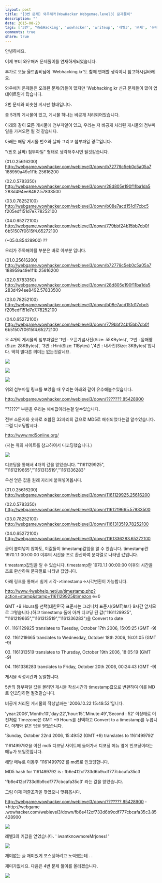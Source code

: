 ```yaml
---
layout: post
title: "[3번 문제] 와우해커(WowHacker Webgemae.level3) 문제풀이"
description: ""
date: 2015-08-23
tags: ['3번', 'WebHacking', 'wowhacker', 'writeup', '레벨3', '문제', '문제풀이', '와우해커', '정답', '해답']
comments: true
share: true
---
```


안녕하세요.

어제 부터 와우해커 문제풀이를 연재하게되었습니다.

추가로 오늘 올드좀비님에 'Webhacking.kr'도 함께 연재할 생각이니 참고하시길바래요.

와우해커 문제들은 오래된 문제(?)들이 많지만 'Webhacking.kr 신규 문제들이 많이 업데이트된게 많습니다.

  

2번 문제와 비슷한 게시판 형태입니다.

총 5개의 게시물이 있고, 게시물 하나는 비공개 처리되어있습니다.

아래와 같이 모든 게시물에 첨부파일이 있고, 우리는 저 비공개 처리된 게시물의 첨부파일을 가져오면 될 것 같습니다.

아래는 해당 게시물 번호와 날짜 그리고 첨부파일 경로입니다.

"(번호.날짜) 첨부파일" 형태로 생각해주시면 될것같습니다.

  

(01.0.25616200) http://webgame.wowhacker.com/weblevel3/down/b72776c5eb0c5a05a7
188959a49e1f1b.25616200

(02.0.5783350) http://webgame.wowhacker.com/weblevel3/down/28d805e190f11ba1da5
283d494ee8492.57833500

(03.0.78252100) http://webgame.wowhacker.com/weblevel3/down/b08e7acd151d17cbc5
f205edf151d7e7.78252100

(04.0.65272100) http://webgame.wowhacker.com/weblevel3/down/779bbf24b15bb7cb0f
6b51507f0615f4.65272100

(*05.0.85428900) ??

  

우리가 주목해야될 부분은 바로 이부분 입니다.

  

(01.0.25616200) http://webgame.wowhacker.com/weblevel3/down/b72776c5eb0c5a05a7
188959a49e1f1b.25616200

(02.0.5783350) http://webgame.wowhacker.com/weblevel3/down/28d805e190f11ba1da5
283d494ee8492.57833500

(03.0.78252100) http://webgame.wowhacker.com/weblevel3/down/b08e7acd151d17cbc5
f205edf151d7e7.78252100

(04.0.65272100) http://webgame.wowhacker.com/weblevel3/down/779bbf24b15bb7cb0f
6b51507f0615f4.65272100

  

  

우 4개의 게시물의 첨부파일은 '1번 : 오픈기념사진(Size: 55KBytes)', '2번 : 몸매짱(Size: 28KBytes)',
'3번 : Hint(Size: 11Bytes) ','4번 : 내사진(Size: 3KBytes)'입니다. 딱히 별다른 의미는 없는것같네요.

  

![](/assets/images/posts/45/2706013455D97ED7324128.PNG)

  

![](/assets/images/posts/45/2636E13455D97ED9065865.PNG)

![](/assets/images/posts/45/2437373455D97EE3062660.PNG)

  

  

  

  

  

  

위의 첨부파일 링크를 보았을 때 우리는 아래와 같이 유추해볼수있습니다.

http://webgame.wowhacker.com/weblevel3/down/???????.85428900

  

"?????" 부분을 우리는 해쉬값이라는걸 알수있습니다.

전부 소문자와 숫자로 조합된 32자리의 값으로 MD5로 해쉬되었다는걸 알수있습니다. 그럼 디코딩합시다.

  

http://www.md5online.org/

(저는 위의 사이트를 참고하여서 디코딩했습니다.)

  

  

![](/assets/images/posts/45/237DF54155D9818627B469.PNG)

  

  

디코딩을 통해서 4개의 값을 얻었습니다. "1161129925", "1161219665","1161313519","1161336283"

우선 얻은 값을 원래 자리에 붙여넣어봅시다.

  

(01.0.25616200)
http://webgame.wowhacker.com/weblevel3/down/1161129925.25616200

(02.0.5783350) http://webgame.wowhacker.com/weblevel3/down/1161219665.57833500

(03.0.78252100)
http://webgame.wowhacker.com/weblevel3/down/1161313519.78252100

(04.0.65272100)
http://webgame.wowhacker.com/weblevel3/down/1161336283.65272100

  

굳이 붙여넣지 않아도, 이값들이 timestamp값임을 알 수 있습니다. timestamp란 1970.1.1 00:00:00 이후의 시간을
초로 환산하여 문자열로 나타낸 값입니다.

  

timestamp값임을 알 수 있습니다. timestamp란 1970.1.1 00:00:00 이후의 시간을 초로 환산하여 문자열로 나타낸
값입니다.

아래 링크를 통해서 쉽게 시각->timestamp->시각변환이 가능합니다.

  

http://www.4webhelp.net/us/timestamp.php?action=stamp&stamp=1161129925&timezon
e=0

  

GMT +9 Hours를 선택(대한민국 표준시는 그리니치 표준시(GMT)보다 9시간 앞서므로 그렇습니다.)하고 timestamp 폼에 아까
디코딩 된 값("1161129925", "1161219665","1161313519","1161336283")을 Convert to date

  

01\. 1161129925 translates to Tuesday, October 17th 2006, 15:05:25 (GMT -9)

02\. 1161219665 translates to Wednesday, October 18th 2006, 16:01:05 (GMT -9)

03\. 1161313519 translates to Thursday, October 19th 2006, 18:05:19 (GMT -9)

04\. 1161336283 translates to Friday, October 20th 2006, 00:24:43 (GMT -9)

  

게시물 작성시간과 동일합니다.

5번의 첨부파일 값을 볼려면 게시물 작성시간과 timestamp값으로 변환하여 이를 MD로 인코딩하면 될것같습니다.

비공개 처리된 게시물의 작성날짜는 '2006.10.22 15:49.52'입니다.

'year:2006','Month:10','day:22','hour:15','Minute:49','Second : 52' 이상태로 이전처럼
Timezone은 GMT +9 Hours를 선택하고 Convert to a timestamp를 누릅니다. 아래와 같은 답을 얻었습니다.

  

'Sunday, October 22nd 2006, 15:49:52 (GMT +9) translates to 1161499792'

  

1161499792을 이전 md5 디코딩 사이트에 들어가서 디코딩 메뉴 옆에 인코딩이라는 메뉴가 보일것입니다.

해당 메뉴로 이동후 '1161499792'를 md5로 인코딩합니다.

  

MD5 hash for 1161499792 is : fb6e412cf733d6b9cdf777cbcafa35c3

  

'fb6e412cf733d6b9cdf777cbcafa35c3' 라는 값을 얻었습니다.

그럼 이제 퍼즐조각을 찾았으니 맞춰봅시다.

  

http://webgame.wowhacker.com/weblevel3/down/???????.85428900 - >http://webgame
.wowhacker.com/weblevel3/down/fb6e412cf733d6b9cdf777cbcafa35c3.85428900

  

![](/assets/images/posts/45/217B404F55D9865611D00F.PNG)

  

  

레벨3의 키값을 얻었습니다. ' iwantknowmoreMrjones! '

  

![](/assets/images/posts/45/2154A73555D986CD02B8ED.PNG)

재미없는 글 재미있게 포스팅하려고 노력했는데 . .

재미가없네요. 다음은 4번 문제 풀이를 올리겠습니다.

  

  

![](/assets/images/posts/45/23186C3355D9872D2C8BEC.JPEG)

  

